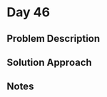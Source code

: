 # Day 46

## Problem Description

<!-- Add problem description here -->

## Solution Approach

<!-- Add your solution approach here -->

## Notes

<!-- Add any additional notes here -->
